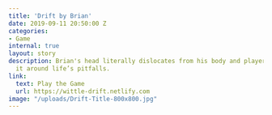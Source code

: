 ```yaml
---
title: 'Drift by Brian'
date: 2019-09-11 20:50:00 Z
categories:
- Game
internal: true
layout: story
description: Brian's head literally dislocates from his body and players must navigate
  it around life’s pitfalls.
link:
  text: Play the Game
  url: https://wittle-drift.netlify.com
image: "/uploads/Drift-Title-800x800.jpg"
---
```


